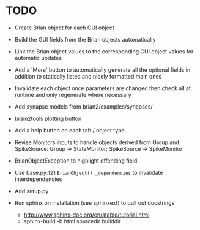 TODO
====

* Create Brian object for each GUI object
* Build the GUI fields from the Brian objects automatically
* Link the Brian object values to the corresponding GUI object values for automatic updates
* Add a 'More' button to automatically generate all the optional fields in addition to statically listed and nicely formatted main ones
* Invalidate each object once parameters are changed then check all at runtime and only regenerate where necessary

* Add synapse models from brian2/examples/synapses/
* brain2tools plotting button
* Add a help button on each tab / object type
* Revise Monitors inputs to handle objects derived from Group and SpikeSource: Group -> StateMonitor; SpikeSource -> SpikeMonitor
* BrianObjectException to highlight offending field
* Use base.py:121 `BrianObject()._dependencies` to invalidate interdependencies
* Add setup.py
* Run sphinx on installation (see sphinxext) to pull out docstrings
    - http://www.sphinx-doc.org/en/stable/tutorial.html
    - sphinx-build -b html sourcedir builddir
